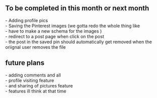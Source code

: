 <h2>To be completed in this month or next month </h2>


<p>- Adding profile pics <br>
 - Saving the Pinterest images (we gotta redo the whole thing like<br>
 - have to make a new 
schema for the images )<br>
- redirect to a post page when click on the post <br>
- the post in the saved pin should automatically get removed when the oriignal user removes the file <p>

<h2>future plans</h2>


<p> - adding comments and all <br>
- profile visiting feature  <br>
- and sharing of pictures feature 
 <br>
- features ill think at that time  <p>
